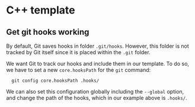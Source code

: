 # C++ template


## Get git hooks working

By default, Git saves hooks in folder `.git/hooks`.
However, this folder is not tracked by Git itself since it is placed within the `.git` folder.

We want Git to track our hooks and include them in our template.
To do so, we have to set a new `core.hooksPath` for the `git` command:

```
  git config core.hooksPath .hooks/
```

We can also set this configuration globally including the `--global` option, and change the path of the hooks, which in our example above is `.hooks/`.  